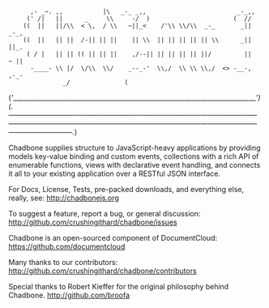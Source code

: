           ,- _~. ,,           |\   _-_ _,,                         _-_,,       
         (' /|   ||      _     \\     -/  )                       (  //        
        ((  ||   ||/\\  < \,  / \\   ~||_<    /'\\ \\/\\  _-_       _||   _-_, 
        ((  ||   || ||  /-|| || ||    || \\  || || || || || \\      _||  ||_.  
         ( / |   || || (( || || ||    ,/--|| || || || || ||/         ||   ~ || 
          -____- \\ |/  \/\\  \\/    _--_-'  \\,/  \\ \\ \\,/  <> -__-,  ,-_-  
                   _/               (                                          
  (_'_______________________________________________________________________________'_)
  (_.———————————————————————————————————————————————————————————————————————————————._)


Chadbone supplies structure to JavaScript-heavy applications by providing models key-value binding and custom events, collections with a rich API of enumerable functions, views with declarative event handling, and connects it all to your existing application over a RESTful JSON interface.

For Docs, License, Tests, pre-packed downloads, and everything else, really, see:
http://chadbonejs.org

To suggest a feature, report a bug, or general discussion:
http://github.com/crushingithard/chadbone/issues

Chadbone is an open-sourced component of DocumentCloud:
https://github.com/documentcloud

Many thanks to our contributors:
http://github.com/crushingithard/chadbone/contributors

Special thanks to Robert Kieffer for the original philosophy behind Chadbone.
http://github.com/broofa
